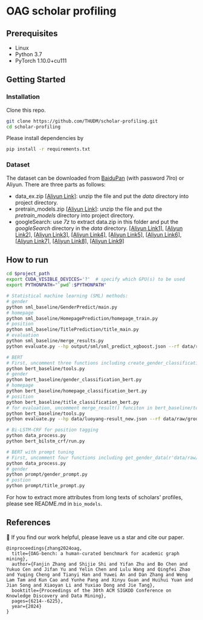 # OAG scholar profiling

## Prerequisites

- Linux
- Python 3.7
- PyTorch 1.10.0+cu111

## Getting Started

### Installation

Clone this repo.

```bash
git clone https://github.com/THUDM/scholar-profiling.git
cd scholar-profiling
```

Please install dependencies by

```bash
pip install -r requirements.txt
```

### Dataset

The dataset can be downloaded from [BaiduPan](https://pan.baidu.com/s/1rpwjKInye7ZptmvkmDTPww) (with password 7lro) or Aliyun. There are three parts as follows:
- data_ex.zip [[Aliyun Link]](https://open-data-set.oss-cn-beijing.aliyuncs.com/oag-benchmark/scholar-profiling/data_ex.zip): unzip the file and put the _data_ directory into project directory.
- pretrain_models.zip [[Aliyun Link]](https://open-data-set.oss-cn-beijing.aliyuncs.com/oag-benchmark/scholar-profiling/pretrain_models.zip): unzip the file and put the _pretrain_models_ directory into project directory.
- googleSearch: use _7z_ to extract data.zip in this folder and put the _googleSearch_ directory in the _data_ directory. [[Aliyun Link1]](https://open-data-set.oss-cn-beijing.aliyuncs.com/oag-benchmark/scholar-profiling/googleSearch/data.z01), [[Aliyun Link2]](https://open-data-set.oss-cn-beijing.aliyuncs.com/oag-benchmark/scholar-profiling/googleSearch/data.z02), [[Aliyun Link3]](https://open-data-set.oss-cn-beijing.aliyuncs.com/oag-benchmark/scholar-profiling/googleSearch/data.z03), [[Aliyun Link4]](https://open-data-set.oss-cn-beijing.aliyuncs.com/oag-benchmark/scholar-profiling/googleSearch/data.z04), [[Aliyun Link5]](https://open-data-set.oss-cn-beijing.aliyuncs.com/oag-benchmark/scholar-profiling/googleSearch/data.z05), [[Aliyun Link6]](https://open-data-set.oss-cn-beijing.aliyuncs.com/oag-benchmark/scholar-profiling/googleSearch/data.z06), [[Aliyun Link7]](https://open-data-set.oss-cn-beijing.aliyuncs.com/oag-benchmark/scholar-profiling/googleSearch/data.z07), [[Aliyun Link8]](https://open-data-set.oss-cn-beijing.aliyuncs.com/oag-benchmark/scholar-profiling/googleSearch/data.z08), [[Aliyun Link9]](https://open-data-set.oss-cn-beijing.aliyuncs.com/oag-benchmark/scholar-profiling/googleSearch/data.zip)

## How to run
```bash
cd $project_path
export CUDA_VISIBLE_DEVICES='?'  # specify which GPU(s) to be used
export PYTHONPATH="`pwd`:$PYTHONPATH"

# Statistical machine learning (SML) methods:
# gender
python sml_baseline/GenderPredict/main.py
# homepage
python sml_baseline/HomepagePrediction/homepage_train.py
# position
python sml_baseline/TitlePrediction/title_main.py
# evaluation
python sml_baseline/merge_results.py
python evaluate.py --hp output/sml/sml_predict_xgboost.json --rf data/raw/ground_truth.json

# BERT
# First, uncomment three functions including create_gender_classification_data(), create_homepage_classification_data(), create_title_classification_data() to generate training data
python bert_baseline/tools.py 
# gender
python bert_baseline/gender_classification_bert.py
# homepage
python bert_baseline/homepage_classification_bert.py
# position
python bert_baseline/title_classification_bert.py
# for evaluation, uncomment merge_result() funciton in bert_baseline/tools.py 
python bert_baseline/tools.py 
python evaluate.py --hp data/luoyang-result_new.json --rf data/raw/ground_truth.json

# Bi-LSTM-CRF for position tagging
python data_process.py
python bert_bilstm_crf/run.py

# BERT with prompt tuning
# First, uncomment four functions including get_gender_data(r'data/raw/new_dev.xlsx'), get_title_data(r'data/raw/new_dev.xlsx'), get_gender_test(), and get_train_data() to generate training data
python data_process.py
# gender
python prompt/gender_prompt.py
# postion
python prompt/title_prompt.py

```

For how to extract more attributes from long texts of scholars' profiles, please see README.md in `bio_models`.


## References
🌟 If you find our work helpful, please leave us a star and cite our paper.
```
@inproceedings{zhang2024oag,
  title={OAG-bench: a human-curated benchmark for academic graph mining},
  author={Fanjin Zhang and Shijie Shi and Yifan Zhu and Bo Chen and Yukuo Cen and Jifan Yu and Yelin Chen and Lulu Wang and Qingfei Zhao and Yuqing Cheng and Tianyi Han and Yuwei An and Dan Zhang and Weng Lam Tam and Kun Cao and Yunhe Pang and Xinyu Guan and Huihui Yuan and Jian Song and Xiaoyan Li and Yuxiao Dong and Jie Tang},
  booktitle={Proceedings of the 30th ACM SIGKDD Conference on Knowledge Discovery and Data Mining},
  pages={6214--6225},
  year={2024}
}
```
